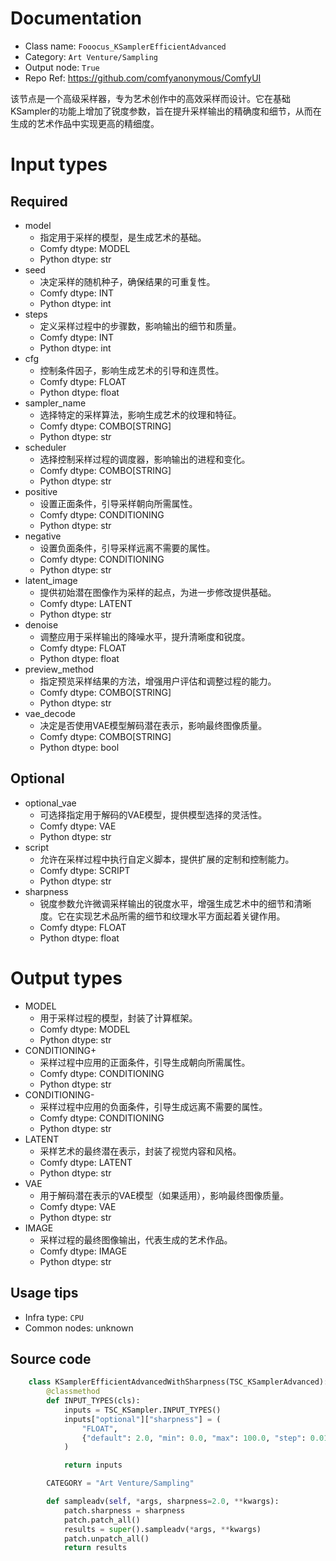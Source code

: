 
# Documentation
- Class name: `Fooocus_KSamplerEfficientAdvanced`
- Category: `Art Venture/Sampling`
- Output node: `True`
- Repo Ref: https://github.com/comfyanonymous/ComfyUI

该节点是一个高级采样器，专为艺术创作中的高效采样而设计。它在基础KSampler的功能上增加了锐度参数，旨在提升采样输出的精确度和细节，从而在生成的艺术作品中实现更高的精细度。

# Input types
## Required
- model
    - 指定用于采样的模型，是生成艺术的基础。
    - Comfy dtype: MODEL
    - Python dtype: str
- seed
    - 决定采样的随机种子，确保结果的可重复性。
    - Comfy dtype: INT
    - Python dtype: int
- steps
    - 定义采样过程中的步骤数，影响输出的细节和质量。
    - Comfy dtype: INT
    - Python dtype: int
- cfg
    - 控制条件因子，影响生成艺术的引导和连贯性。
    - Comfy dtype: FLOAT
    - Python dtype: float
- sampler_name
    - 选择特定的采样算法，影响生成艺术的纹理和特征。
    - Comfy dtype: COMBO[STRING]
    - Python dtype: str
- scheduler
    - 选择控制采样过程的调度器，影响输出的进程和变化。
    - Comfy dtype: COMBO[STRING]
    - Python dtype: str
- positive
    - 设置正面条件，引导采样朝向所需属性。
    - Comfy dtype: CONDITIONING
    - Python dtype: str
- negative
    - 设置负面条件，引导采样远离不需要的属性。
    - Comfy dtype: CONDITIONING
    - Python dtype: str
- latent_image
    - 提供初始潜在图像作为采样的起点，为进一步修改提供基础。
    - Comfy dtype: LATENT
    - Python dtype: str
- denoise
    - 调整应用于采样输出的降噪水平，提升清晰度和锐度。
    - Comfy dtype: FLOAT
    - Python dtype: float
- preview_method
    - 指定预览采样结果的方法，增强用户评估和调整过程的能力。
    - Comfy dtype: COMBO[STRING]
    - Python dtype: str
- vae_decode
    - 决定是否使用VAE模型解码潜在表示，影响最终图像质量。
    - Comfy dtype: COMBO[STRING]
    - Python dtype: bool

## Optional
- optional_vae
    - 可选择指定用于解码的VAE模型，提供模型选择的灵活性。
    - Comfy dtype: VAE
    - Python dtype: str
- script
    - 允许在采样过程中执行自定义脚本，提供扩展的定制和控制能力。
    - Comfy dtype: SCRIPT
    - Python dtype: str
- sharpness
    - 锐度参数允许微调采样输出的锐度水平，增强生成艺术中的细节和清晰度。它在实现艺术品所需的细节和纹理水平方面起着关键作用。
    - Comfy dtype: FLOAT
    - Python dtype: float

# Output types
- MODEL
    - 用于采样过程的模型，封装了计算框架。
    - Comfy dtype: MODEL
    - Python dtype: str
- CONDITIONING+
    - 采样过程中应用的正面条件，引导生成朝向所需属性。
    - Comfy dtype: CONDITIONING
    - Python dtype: str
- CONDITIONING-
    - 采样过程中应用的负面条件，引导生成远离不需要的属性。
    - Comfy dtype: CONDITIONING
    - Python dtype: str
- LATENT
    - 采样艺术的最终潜在表示，封装了视觉内容和风格。
    - Comfy dtype: LATENT
    - Python dtype: str
- VAE
    - 用于解码潜在表示的VAE模型（如果适用），影响最终图像质量。
    - Comfy dtype: VAE
    - Python dtype: str
- IMAGE
    - 采样过程的最终图像输出，代表生成的艺术作品。
    - Comfy dtype: IMAGE
    - Python dtype: str


## Usage tips
- Infra type: `CPU`
- Common nodes: unknown


## Source code
```python
    class KSamplerEfficientAdvancedWithSharpness(TSC_KSamplerAdvanced):
        @classmethod
        def INPUT_TYPES(cls):
            inputs = TSC_KSampler.INPUT_TYPES()
            inputs["optional"]["sharpness"] = (
                "FLOAT",
                {"default": 2.0, "min": 0.0, "max": 100.0, "step": 0.01},
            )

            return inputs

        CATEGORY = "Art Venture/Sampling"

        def sampleadv(self, *args, sharpness=2.0, **kwargs):
            patch.sharpness = sharpness
            patch.patch_all()
            results = super().sampleadv(*args, **kwargs)
            patch.unpatch_all()
            return results

```
